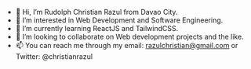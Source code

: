 - 👋 Hi, I’m Rudolph Christian Razul from Davao City.
- 👀 I’m interested in Web Development and Software Engineering.
- 🌱 I’m currently learning ReactJS and TailwindCSS.
- 💞️ I’m looking to collaborate on Web development projects and the like.
- 📫 You can reach me through my email: razulchristian@gmail.com or Twitter: @christianrazul

<!---
christianrazul/christianrazul is a ✨ special ✨ repository because its `README.md` (this file) appears on your GitHub profile.
You can click the Preview link to take a look at your changes.
--->

